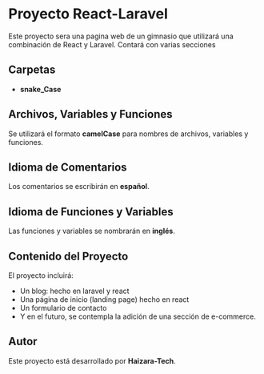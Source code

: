 # Proyecto React-Laravel

Este proyecto sera una pagina web de un gimnasio que utilizará una combinación de React y Laravel. Contará con varias secciones

## Carpetas
- **snake_Case**

## Archivos, Variables y Funciones
Se utilizará el formato **camelCase** para nombres de archivos, variables y funciones.

## Idioma de Comentarios
Los comentarios se escribirán en **español**.

## Idioma de Funciones y Variables
Las funciones y variables se nombrarán en **inglés**.

## Contenido del Proyecto
El proyecto incluirá:
- Un blog: hecho en laravel y react  
- Una página de inicio (landing page) hecho en react
- Un formulario de contacto
- Y en el futuro, se contempla la adición de una sección de e-commerce.

## Autor
Este proyecto está desarrollado por **Haizara-Tech**.

